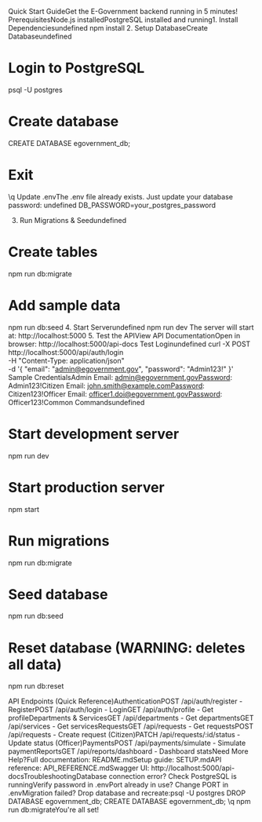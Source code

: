 Quick Start GuideGet the E-Government backend running in 5 minutes!
PrerequisitesNode.js installedPostgreSQL installed and running1. Install Dependenciesundefined
npm install 2. Setup DatabaseCreate Databaseundefined

# Login to PostgreSQL

psql -U postgres

# Create database

CREATE DATABASE egovernment_db;

# Exit

\q
Update .envThe .env file already exists. Just update your database password:
undefined
DB_PASSWORD=your_postgres_password

3. Run Migrations & Seedundefined

# Create tables

npm run db:migrate

# Add sample data

npm run db:seed 4. Start Serverundefined
npm run dev
The server will start at: http://localhost:5000 5. Test the APIView API DocumentationOpen in browser: http://localhost:5000/api-docs
Test Loginundefined
curl -X POST http://localhost:5000/api/auth/login \
 -H "Content-Type: application/json" \
 -d '{
"email": "admin@egovernment.gov",
"password": "Admin123!"
}'
Sample CredentialsAdmin
Email: admin@egovernment.govPassword: Admin123!Citizen
Email: john.smith@example.comPassword: Citizen123!Officer
Email: officer1.doi@egovernment.govPassword: Officer123!Common Commandsundefined

# Start development server

npm run dev

# Start production server

npm start

# Run migrations

npm run db:migrate

# Seed database

npm run db:seed

# Reset database (WARNING: deletes all data)

npm run db:reset

API Endpoints (Quick Reference)AuthenticationPOST /api/auth/register - RegisterPOST /api/auth/login - LoginGET /api/auth/profile - Get profileDepartments & ServicesGET /api/departments - Get departmentsGET /api/services - Get servicesRequestsGET /api/requests - Get requestsPOST /api/requests - Create request (Citizen)PATCH /api/requests/:id/status - Update status (Officer)PaymentsPOST /api/payments/simulate - Simulate paymentReportsGET /api/reports/dashboard - Dashboard statsNeed More Help?Full documentation: README.mdSetup guide: SETUP.mdAPI reference: API_REFERENCE.mdSwagger UI: http://localhost:5000/api-docsTroubleshootingDatabase connection error?
Check PostgreSQL is runningVerify password in .envPort already in use?
Change PORT in .envMigration failed?
Drop database and recreate:psql -U postgres
DROP DATABASE egovernment_db;
CREATE DATABASE egovernment_db;
\q
npm run db:migrateYou're all set!
